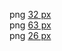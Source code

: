 png [32 px](../images/logo/Illumos-web-32px.png)<br> png [63 px](../images/logo/Illumos-web-63px.png)<br> png [26 px](../images/logo/Illumos-web-126px.png)<br>
